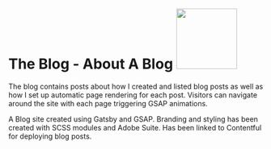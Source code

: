 # The Blog - About A Blog [<img src="https://img.shields.io/static/v1?label=Demo&message=Live&color=white" width="120"/>](https://loving-khorana-0ce416.netlify.app/)

The blog contains posts about how I created and listed blog posts as well as how I set up automatic page rendering for each post.
Visitors can navigate around the site with each page triggering GSAP animations.

A Blog site created using Gatsby and GSAP.
Branding and styling has been created with SCSS modules and Adobe Suite.
Has been linked to Contentful for deploying blog posts.
